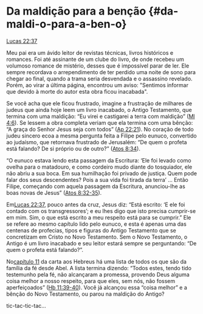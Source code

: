 # **Da maldição para a benção** {#da-maldi-o-para-a-ben-o}

[Lucas 22:37](http://bibliaonline.com.br/acf/lc/22/37)

Meu pai era um ávido leitor de revistas técnicas, livros históricos e romances. Foi até assinante de um clube do livro, de onde recebeu um volumoso romance de mistério, desses que é impossível parar de ler. Ele sempre recordava o arrependimento de ter perdido uma noite de sono para chegar ao final, quando a trama seria desvendada e o assassino revelado. Porém, ao virar a última página, encontrou um aviso: &quot;Sentimos informar que devido à morte do autor esta obra ficou inacabada&quot;.

Se você acha que ele ficou frustrado, imagine a frustração de milhares de judeus que ainda hoje leem um livro inacabado, o Antigo Testamento, que termina com uma maldição: “Eu virei e castigarei a terra com maldição” ([Ml 4:6](http://bibliaonline.com.br/acf/ml/4/6)). Se lessem a obra completa veriam que ela termina com uma bênção: “A graça do Senhor Jesus seja com todos” ([Ap 22:21](http://bibliaonline.com.br/acf/ap/22/21)). No coração de todo judeu sincero ecoa a mesma pergunta feita a Filipe pelo eunuco, convertido ao judaísmo, que retornava frustrado de Jerusalém: “De quem o profeta está falando? De si próprio ou de outro?” ([Atos 8:34](http://bibliaonline.com.br/acf/atos/8/34)).

“O eunuco estava lendo esta passagem da Escritura: ‘Ele foi levado como ovelha para o matadouro, e como cordeiro mudo diante do tosquiador, ele não abriu a sua boca. Em sua humilhação foi privado de justiça. Quem pode falar dos seus descendentes? Pois a sua vida foi tirada da terra’ ... Então Filipe, começando com aquela passagem da Escritura, anunciou-lhe as boas novas de Jesus” ([Atos 8:32-35](http://bibliaonline.com.br/acf/atos/8/32-35)).

Em[Lucas 22:37](http://bibliaonline.com.br/acf/lc/22/37), pouco antes da cruz, Jesus diz: “Está escrito: ‘E ele foi contado com os transgressores’; e eu lhes digo que isto precisa cumprir-se em mim. Sim, o que está escrito a meu respeito está para se cumprir.” Ele se refere ao mesmo capítulo lido pelo eunuco, e esta é apenas uma das centenas de profecias, tipos e figuras do Antigo Testamento que se concretizam em Cristo no Novo Testamento. Sem o Novo Testamento, o Antigo é um livro inacabado e seu leitor estará sempre se perguntando: “De quem o profeta está falando?”.

No[capítulo 11](http://bibliaonline.com.br/acf/hb/11) da carta aos Hebreus há uma lista de todos os que são da família da fé desde Abel. A lista termina dizendo: “Todos estes, tendo tido testemunho pela fé, não alcançaram a promessa, provendo Deus alguma coisa melhor a nosso respeito, para que eles, sem nós, não fossem aperfeiçoados” ([Hb 11:39-40](http://bibliaonline.com.br/acf/hb/11/39-40)). Você já alcançou essa “coisa melhor” e a bênção do Novo Testamento, ou parou na maldição do Antigo?

tic-tac-tic-tac...